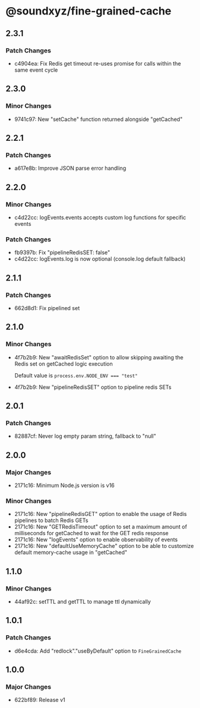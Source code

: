 # @soundxyz/fine-grained-cache

## 2.3.1

### Patch Changes

- c4904ea: Fix Redis get timeout re-uses promise for calls within the same event cycle

## 2.3.0

### Minor Changes

- 9741c97: New "setCache" function returned alongside "getCached"

## 2.2.1

### Patch Changes

- a617e8b: Improve JSON parse error handling

## 2.2.0

### Minor Changes

- c4d22cc: logEvents.events accepts custom log functions for specific events

### Patch Changes

- fb9397b: Fix "pipelineRedisSET: false"
- c4d22cc: logEvents.log is now optional (console.log default fallback)

## 2.1.1

### Patch Changes

- 662d8d1: Fix pipelined set

## 2.1.0

### Minor Changes

- 4f7b2b9: New "awaitRedisSet" option to allow skipping awaiting the Redis set on getCached logic execution

  Default value is `process.env.NODE_ENV === "test"`

- 4f7b2b9: New "pipelineRedisSET" option to pipeline redis SETs

## 2.0.1

### Patch Changes

- 82887cf: Never log empty param string, fallback to "null"

## 2.0.0

### Major Changes

- 2171c16: Minimum Node.js version is v16

### Minor Changes

- 2171c16: New "pipelineRedisGET" option to enable the usage of Redis pipelines to batch Redis GETs
- 2171c16: New "GETRedisTimeout" option to set a maximum amount of milliseconds for getCached to wait for the GET redis response
- 2171c16: New "logEvents" option to enable observability of events
- 2171c16: New "defaultUseMemoryCache" option to be able to customize default memory-cache usage in "getCached"

## 1.1.0

### Minor Changes

- 44af92c: setTTL and getTTL to manage ttl dynamically

## 1.0.1

### Patch Changes

- d6e4cda: Add "redlock"."useByDefault" option to `FineGrainedCache`

## 1.0.0

### Major Changes

- 622bf89: Release v1
